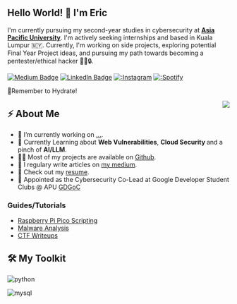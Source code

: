 <h2>Hello World! 👋 I'm Eric </h2> <!-- TODO: Build & Launch Portfolio Website !-->
<p>I'm currently pursuing my second-year studies in cybersecurity at <strong><a href="https://www.apu.edu.my">Asia Pacific University</a></strong>. I'm actively seeking internships and based in Kuala Lumpur 🇲🇾. Currently, I'm working on side projects, exploring potential Final Year Project ideas, and pursuing my path towards becoming a pentester/ethical hacker 🕵️‍♂️🔒.</p>

<p> <a href="https://medium.com/@erichdryn"><img src="https://img.shields.io/badge/Medium-black?style=plastic&logo=medium&link=https%3A%2F%2Fmedium.com%2F%40erichdryn" alt="Medium Badge"></a> <a href="https://www.linkedin.com/in/erichendryani/"><img src="https://img.shields.io/badge/Linkedin-blue?style=plastic&link=https%3A%2F%2Fwww.linkedin.com%2Fin%2Ferichendryani%2F" alt="LinkedIn Badge"></a>  <a href="https://www.instagram.com/erichdryn/"><img src="https://img.shields.io/badge/Instagram-red?style=plastic&logo=Instagram&logoColor=white&link=https%3A%2F%2Fwww.instagram.com%2Ferichdryn%2F" alt=:Instagram Badge"></a> <a href="https://open.spotify.com/user/8h0pwf79f89hpqxp22gig8vgs?si=c39c708307b14cee" ><img src="https://img.shields.io/badge/Spotify-1ED760?style=plastic&logo=Spotify&logoColor=white&link=https%3A%2F%2Fopen.spotify.com%2Fuser%2F8h0pwf79f89hpqxp22gig8vgs%3Fsi%3D47557e670f7047f3" alt=:Spotify Badge"></a> <p> 
<p> 🚰Remember to Hydrate! </p>

<img align="right" src="https://media4.giphy.com/media/v1.Y2lkPTc5MGI3NjExbTczNzdjdTF4M3dlOHEwc3hnNW1qYm1rdXl6YXJhOXptZGQ3aDA2YSZlcD12MV9pbnRlcm5hbF9naWZfYnlfaWQmY3Q9Zw/oje6kPRIef6Gk/giphy.gif" />

<h2>⚡️ About Me</h2>
<ul>
<!--> <li>🔭 I’m currently working on <a href="">...</a>.</li> <!-->
<li>🧐 Currently Learning about <strong>Web Vulnerabilities</strong>, <strong> Cloud Security </strong> and a pinch of <strong>AI/LLM</strong>.</li>
<li>👨‍💻 Most of my projects are available on <a href="https://github.com/Cofastic">Github</a>.</li>
<li>📝 I regulary write articles on <a href="https://medium.com/@erichdryn">my medium</a>.</li>
<li>📙 Check out my <a href="">resume</a>.</li> <!-- TODO: Add Resume !-->
<li>🏬 Appointed as the Cybersecurity Co-Lead at Google Developer Student Clubs @ APU <a href="gdg.community.dev/gdg-on-campus-asia-pacific-university-of-technology-innovation-kuala-lumpur-malaysia/">GDGoC</a></li>
</ul>

### Guides/Tutorials
- [Raspberry Pi Pico Scripting](https://medium.com/@erichdryn/basics-of-raspberry-pi-pico-scripting-390542ff6d57)
- [Malware Analysis](https://medium.com/@erichdryn/list/malware-analysis-101-991c39f221d0)
- [CTF Writeups](https://medium.com/@erichdryn)


## 🛠️ My Toolkit
<p align="left"> <img src="https://img.shields.io/badge/Python-3776AB?style=plastic&logo=python&logoColor=white" alt="python" <p> <p align="left"> <img src="https://img.shields.io/badge/MySQL-3776AB?style=plastic&logo=mysql&logoColor=white" alt="mysql"
 <p>
 
<!-- ## 📫 Reach Out To Me!:
Follow My Socials!

 [<img src="https://github.com/Cofastic/cofastic/blob/main/linkedin.png" height="40em" align="center" alt="Follow Eric on LinkedIn" title="Follow Eric on LinkedIn"/>](https://www.linkedin.com/in/erichendryani/)
[<img src="https://raw.githubusercontent.com/Cofastic/cofastic/refs/heads/main/instagram.svg" height="40em" align="center" alt="Follow Eric on Instagram" title="Follow Eric on Instagram"/>](https://instagram.com/@erichdryn/)
[<img src="https://raw.githubusercontent.com/Cofastic/cofastic/refs/heads/main/medium.svg" height="40em" align="center" alt="Follow Eric on Medium" title="Follow Eric on Medium"/>](https://medium.com/@erichdryn) <!-->

